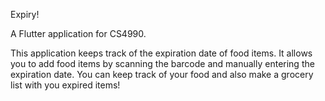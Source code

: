 Expiry!

A Flutter application for CS4990.

This application keeps track of the expiration date of food items. It allows you to add food items by scanning the barcode
and manually entering the expiration date. You can keep track of your food and also make a grocery list with you expired items!

